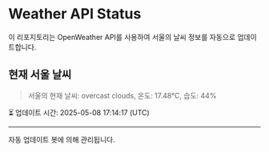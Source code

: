 
# Weather API Status

이 리포지토리는 OpenWeather API를 사용하여 서울의 날씨 정보를 자동으로 업데이트합니다.

## 현재 서울 날씨
> 서울의 현재 날씨: overcast clouds, 온도: 17.48°C, 습도: 44%

⏳ 업데이트 시간: 2025-05-08 17:14:17 (UTC)

---
자동 업데이트 봇에 의해 관리됩니다.
